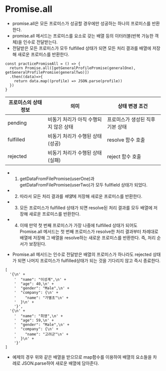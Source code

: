# Promise.all
* promise.all은 모든 프로미스가 성공할 경우에만 성공하는 하나의 프로미스를 반환한다.
* promise.all 메서드는 프로미스를 요소로 갖는 배열 등의 이터러블(반복 가능한 객체)을 인수로 전달받는다.
* 전달받은 모든 프로미스가 모두 fulfilled 상태가 되면 모든 처리 결과를 배열에 저장해 새로운 프로미스를 반환한다.

```
const practicePromiseAll = () => {
  return Promise.all([getGeneralProfilePromise(generalOne), getGeneralProfilePromise(generalTwo)])
  .then((data)=>{
    return data.map((profile) => JSON.parse(profile))
  })
}
```
|프로미스의 상태 정보|의미|상태 변경 조건|
|------|---|---|
|pending|비동기 처리가 아직 수행되지 않은 상태|프로미스가 생성된 직후 기본 상태|
|fulfilled|비동기 처리가 수행된 상태(성공)|resolve 함수 호출|
|rejected|비동기 처리가 수행된 상태(실패)|reject 함수 호출|


* 1. getDataFromFilePromise(userOne)과 getDataFromFilePromise(userTwo)가 모두 fullfield 상태가 되었다.
* 2. 따라서 모든 처리 결과를 *배열*에 저장해 새로운 프로미스를 반환한다.
* 3. 모든 프로미스가 fulfilled 상태가 되면 resolve된 처리 결과를 모두 배열에 저장해 새로운 프로미스를 반환한다.
* 4. 이때 만약 첫 번째 프로미스가 가장 나중에 fulfilled 상태가 되어도 Promise.all 메서드는 첫 번째 프로미스가 resolve한 처리 결과부터 차례대로 배열에 저장해 그 배열을 resolve하는 새로운 프로미스를 반환한다. 즉, 처리 순서가 보장된다.

* Promise.all 메서드는 인수로 전달받은 배열의 프로미스가 하나라도 rejected 상태가 되면 나머지 프로미스가 fulfilled상태가 되는 것을 기다리지 않고 즉시 종료한다. 
```
[
  '{\n' +
    '  "name": "이성계",\n' +
    '  "age": 40,\n' +
    '  "gender": "Male",\n' +
    '  "company": {\n' +
    '    "name": "가별초"\n' +
    '  }\n' +
    '}',
  '{\n' +
    '  "name": "최영",\n' +
    '  "age": 59,\n' +
    '  "gender": "Male",\n' +
    '  "company": {\n' +
    '    "name": "고려군"\n' +
    '  }\n' +
    '}'
]
```

* 예제의 경우 위와 같은 배열을 받으므로 map함수를 이용하여 배열의 요소들을 차례로 JSON.parse하여 새로운 배열에 담아준다.


